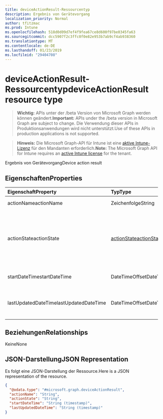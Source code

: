 ```yaml
---
title: deviceActionResult-Ressourcentyp
description: Ergebnis von Gerätevorgang
localization_priority: Normal
author: tfitzmac
ms.prod: Intune
ms.openlocfilehash: 518d0d09d7ef4f9fea67ce8d600f97be0345fa63
ms.sourcegitcommit: dcc5907f2c3ffc0f0e82e953b7ab9cf4ab938360
ms.translationtype: MT
ms.contentlocale: de-DE
ms.lasthandoff: 01/23/2019
ms.locfileid: "29404708"
---
```

# <a name="deviceactionresult-resource-type"></a><span data-ttu-id="31dca-103">deviceActionResult-Ressourcentyp</span><span class="sxs-lookup"><span data-stu-id="31dca-103">deviceActionResult resource type</span></span>

> <span data-ttu-id="31dca-104">**Wichtig:** APIs unter der /beta Version von Microsoft Graph werden können geändert.</span><span class="sxs-lookup"><span data-stu-id="31dca-104">**Important:** APIs under the /beta version in Microsoft Graph are subject to change.</span></span> <span data-ttu-id="31dca-105">Die Verwendung dieser APIs in Produktionsanwendungen wird nicht unterstützt.</span><span class="sxs-lookup"><span data-stu-id="31dca-105">Use of these APIs in production applications is not supported.</span></span>

> <span data-ttu-id="31dca-106">**Hinweis:** Die Microsoft Graph-API für Intune ist eine [aktive Intune-Lizenz](https://go.microsoft.com/fwlink/?linkid=839381) für den Mandanten erforderlich.</span><span class="sxs-lookup"><span data-stu-id="31dca-106">**Note:** The Microsoft Graph API for Intune requires an [active Intune license](https://go.microsoft.com/fwlink/?linkid=839381) for the tenant.</span></span>

<span data-ttu-id="31dca-107">Ergebnis von Gerätevorgang</span><span class="sxs-lookup"><span data-stu-id="31dca-107">Device action result</span></span>

## <a name="properties"></a><span data-ttu-id="31dca-108">Eigenschaften</span><span class="sxs-lookup"><span data-stu-id="31dca-108">Properties</span></span>
|<span data-ttu-id="31dca-109">Eigenschaft</span><span class="sxs-lookup"><span data-stu-id="31dca-109">Property</span></span>|<span data-ttu-id="31dca-110">Typ</span><span class="sxs-lookup"><span data-stu-id="31dca-110">Type</span></span>|<span data-ttu-id="31dca-111">Beschreibung</span><span class="sxs-lookup"><span data-stu-id="31dca-111">Description</span></span>|
|:---|:---|:---|
|<span data-ttu-id="31dca-112">actionName</span><span class="sxs-lookup"><span data-stu-id="31dca-112">actionName</span></span>|<span data-ttu-id="31dca-113">Zeichenfolge</span><span class="sxs-lookup"><span data-stu-id="31dca-113">String</span></span>|<span data-ttu-id="31dca-114">Name der Aktion</span><span class="sxs-lookup"><span data-stu-id="31dca-114">Action name</span></span>|
|<span data-ttu-id="31dca-115">actionState</span><span class="sxs-lookup"><span data-stu-id="31dca-115">actionState</span></span>|[<span data-ttu-id="31dca-116">actionState</span><span class="sxs-lookup"><span data-stu-id="31dca-116">actionState</span></span>](../resources/intune-shared-actionstate.md)|<span data-ttu-id="31dca-117">Status der Aktion.</span><span class="sxs-lookup"><span data-stu-id="31dca-117">State of the action.</span></span> <span data-ttu-id="31dca-118">Mögliche Werte sind: `none`, `pending`, `canceled`, `active`, `done`, `failed` und `notSupported`.</span><span class="sxs-lookup"><span data-stu-id="31dca-118">Possible values are: `none`, `pending`, `canceled`, `active`, `done`, `failed`, `notSupported`.</span></span>|
|<span data-ttu-id="31dca-119">startDateTime</span><span class="sxs-lookup"><span data-stu-id="31dca-119">startDateTime</span></span>|<span data-ttu-id="31dca-120">DateTimeOffset</span><span class="sxs-lookup"><span data-stu-id="31dca-120">DateTimeOffset</span></span>|<span data-ttu-id="31dca-121">Zeitpunkt der Einleitung der Aktion</span><span class="sxs-lookup"><span data-stu-id="31dca-121">Time the action was initiated</span></span>|
|<span data-ttu-id="31dca-122">lastUpdatedDateTime</span><span class="sxs-lookup"><span data-stu-id="31dca-122">lastUpdatedDateTime</span></span>|<span data-ttu-id="31dca-123">DateTimeOffset</span><span class="sxs-lookup"><span data-stu-id="31dca-123">DateTimeOffset</span></span>|<span data-ttu-id="31dca-124">Zeitpunkt der letzten Aktualisierung des Aktionszustands</span><span class="sxs-lookup"><span data-stu-id="31dca-124">Time the action state was last updated</span></span>|

## <a name="relationships"></a><span data-ttu-id="31dca-125">Beziehungen</span><span class="sxs-lookup"><span data-stu-id="31dca-125">Relationships</span></span>
<span data-ttu-id="31dca-126">Keine</span><span class="sxs-lookup"><span data-stu-id="31dca-126">None</span></span>

## <a name="json-representation"></a><span data-ttu-id="31dca-127">JSON-Darstellung</span><span class="sxs-lookup"><span data-stu-id="31dca-127">JSON Representation</span></span>
<span data-ttu-id="31dca-128">Es folgt eine JSON-Darstellung der Ressource.</span><span class="sxs-lookup"><span data-stu-id="31dca-128">Here is a JSON representation of the resource.</span></span>
<!-- {
  "blockType": "resource",
  "@odata.type": "microsoft.graph.deviceActionResult"
}
-->
``` json
{
  "@odata.type": "#microsoft.graph.deviceActionResult",
  "actionName": "String",
  "actionState": "String",
  "startDateTime": "String (timestamp)",
  "lastUpdatedDateTime": "String (timestamp)"
}
```





